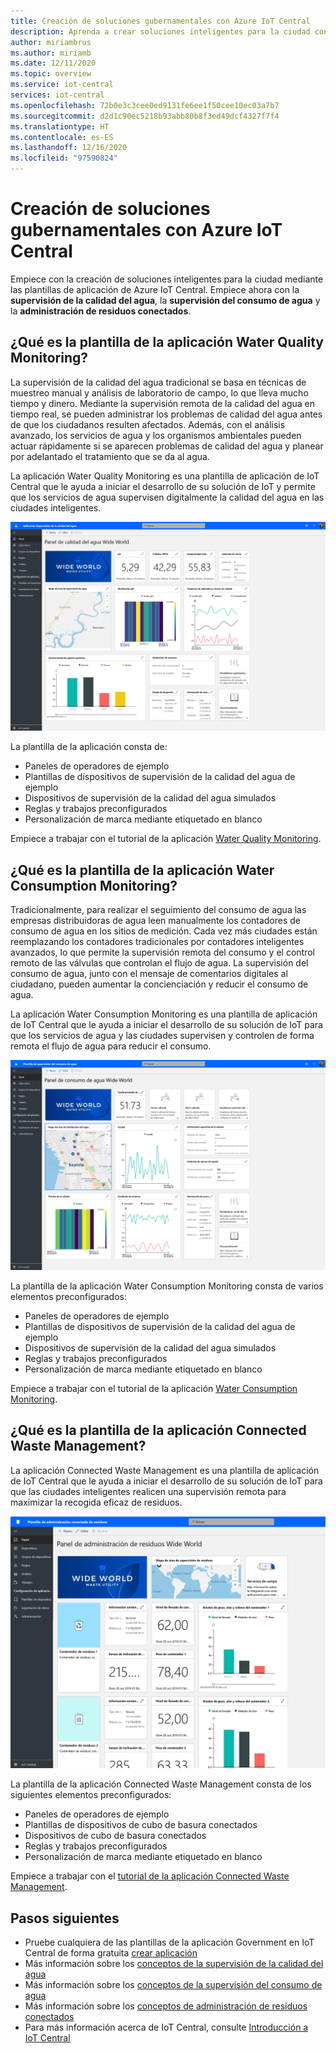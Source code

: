 ```yaml
---
title: Creación de soluciones gubernamentales con Azure IoT Central
description: Aprenda a crear soluciones inteligentes para la ciudad con plantillas de la aplicación de Azure IoT Central.
author: miriambrus
ms.author: miriamb
ms.date: 12/11/2020
ms.topic: overview
ms.service: iot-central
services: iot-central
ms.openlocfilehash: 72b0e3c3cee0ed9131fe6ee1f50cee10ec03a7b7
ms.sourcegitcommit: d2d1c90ec5218b93abb80b8f3ed49dcf4327f7f4
ms.translationtype: HT
ms.contentlocale: es-ES
ms.lasthandoff: 12/16/2020
ms.locfileid: "97590824"
---
```

# <a name="building-government-solutions-with-azure-iot-central"></a>Creación de soluciones gubernamentales con Azure IoT Central

Empiece con la creación de soluciones inteligentes para la ciudad mediante las plantillas de aplicación de Azure IoT Central. Empiece ahora con la **supervisión de la calidad del agua**, la **supervisión del consumo de agua** y la **administración de residuos conectados**.

## <a name="what-is-water-quality-monitoring-application-template"></a>¿Qué es la plantilla de la aplicación Water Quality Monitoring?   

La supervisión de la calidad del agua tradicional se basa en técnicas de muestreo manual y análisis de laboratorio de campo, lo que lleva mucho tiempo y dinero. Mediante la supervisión remota de la calidad del agua en tiempo real, se pueden administrar los problemas de calidad del agua antes de que los ciudadanos resulten afectados. Además, con el análisis avanzado, los servicios de agua y los organismos ambientales pueden actuar rápidamente si se aparecen problemas de calidad del agua y planear por adelantado el tratamiento que se da al agua.  

La aplicación Water Quality Monitoring es una plantilla de aplicación de IoT Central que le ayuda a iniciar el desarrollo de su solución de IoT y permite que los servicios de agua supervisen digitalmente la calidad del agua en las ciudades inteligentes. 

![Plantilla de la aplicación Water Quality Monitoring](./media/overview-iotcentral-government/waterqualitymonitoring-dashboard-full.png)

La plantilla de la aplicación consta de:
* Paneles de operadores de ejemplo
* Plantillas de dispositivos de supervisión de la calidad del agua de ejemplo
* Dispositivos de supervisión de la calidad del agua simulados
* Reglas y trabajos preconfigurados
* Personalización de marca mediante etiquetado en blanco 

Empiece a trabajar con el tutorial de la aplicación [Water Quality Monitoring](./tutorial-water-quality-monitoring.md).


## <a name="what-is-water-consumption-monitoring-application-template"></a>¿Qué es la plantilla de la aplicación Water Consumption Monitoring? 

Tradicionalmente, para realizar el seguimiento del consumo de agua las empresas distribuidoras de agua leen manualmente los contadores de consumo de agua en los sitios de medición. Cada vez más ciudades están reemplazando los contadores tradicionales por contadores inteligentes avanzados, lo que permite la supervisión remota del consumo y el control remoto de las válvulas que controlan el flujo de agua. La supervisión del consumo de agua, junto con el mensaje de comentarios digitales al ciudadano, pueden aumentar la concienciación y reducir el consumo de agua. 

La aplicación Water Consumption Monitoring es una plantilla de aplicación de IoT Central que le ayuda a iniciar el desarrollo de su solución de IoT para que los servicios de agua y las ciudades supervisen y controlen de forma remota el flujo de agua para reducir el consumo. 

  ![Plantilla de la aplicación Water Consumption Monitoring](./media/overview-iotcentral-government/waterconsumptionmonitoring-dashboardfull.png)

La plantilla de la aplicación Water Consumption Monitoring consta de varios elementos preconfigurados:
* Paneles de operadores de ejemplo
* Plantillas de dispositivos de supervisión de la calidad del agua de ejemplo
* Dispositivos de supervisión de la calidad del agua simulados
* Reglas y trabajos preconfigurados
* Personalización de marca mediante etiquetado en blanco 

 Empiece a trabajar con el tutorial de la aplicación [Water Consumption Monitoring](./tutorial-water-consumption-monitoring.md).

## <a name="what-is-connected-waste-management-application-template"></a>¿Qué es la plantilla de la aplicación Connected Waste Management? 

La aplicación Connected Waste Management es una plantilla de aplicación de IoT Central que le ayuda a iniciar el desarrollo de su solución de IoT para que las ciudades inteligentes realicen una supervisión remota para maximizar la recogida eficaz de residuos. 

![Plantilla de la aplicación Connected Waste Management](media/overview-iotcentral-government/connectedwastemanagement-dashboard.png) 


La plantilla de la aplicación Connected Waste Management consta de los siguientes elementos preconfigurados:
* Paneles de operadores de ejemplo
* Plantillas de dispositivos de cubo de basura conectados
* Dispositivos de cubo de basura conectados
* Reglas y trabajos preconfigurados
* Personalización de marca mediante etiquetado en blanco 

Empiece a trabajar con el [tutorial de la aplicación Connected Waste Management](./tutorial-connected-waste-management.md).

## <a name="next-steps"></a>Pasos siguientes

* Pruebe cualquiera de las plantillas de la aplicación Government en IoT Central de forma gratuita [crear aplicación](https://apps.azureiotcentral.com/build/government)
* Más información sobre los [conceptos de la supervisión de la calidad del agua](./concepts-waterqualitymonitoring-architecture.md)
* Más información sobre los [conceptos de la supervisión del consumo de agua](./concepts-waterconsumptionmonitoring-architecture.md)
* Más información sobre los [conceptos de administración de residuos conectados](./concepts-connectedwastemanagement-architecture.md)  
* Para más información acerca de IoT Central, consulte [Introducción a IoT Central](../core/overview-iot-central.md)